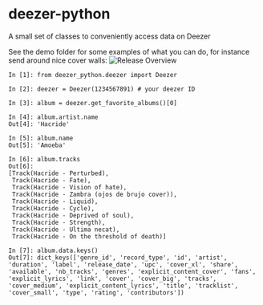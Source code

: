 # deezer-python
A small set of classes to conveniently access data on Deezer


See the demo folder for some examples of what you can do, for instance send around nice cover walls:
![Release Overview](https://raw.githubusercontent.com/sharst/deezer_python/master/demo/release_overview.png)

```
In [1]: from deezer_python.deezer import Deezer

In [2]: deezer = Deezer(1234567891) # your deezer ID

In [3]: album = deezer.get_favorite_albums()[0]

In [4]: album.artist.name
Out[4]: 'Hacride'

In [5]: album.name
Out[5]: 'Amoeba'

In [6]: album.tracks
Out[6]: 
[Track(Hacride - Perturbed),
 Track(Hacride - Fate),
 Track(Hacride - Vision of hate),
 Track(Hacride - Zambra (ojos de brujo cover)),
 Track(Hacride - Liquid),
 Track(Hacride - Cycle),
 Track(Hacride - Deprived of soul),
 Track(Hacride - Strength),
 Track(Hacride - Ultima necat),
 Track(Hacride - On the threshold of death)]

In [7]: album.data.keys()
Out[7]: dict_keys(['genre_id', 'record_type', 'id', 'artist', 'duration', 'label', 'release_date', 'upc', 'cover_xl', 'share', 'available', 'nb_tracks', 'genres', 'explicit_content_cover', 'fans', 'explicit_lyrics', 'link', 'cover', 'cover_big', 'tracks', 'cover_medium', 'explicit_content_lyrics', 'title', 'tracklist', 'cover_small', 'type', 'rating', 'contributors'])
```


